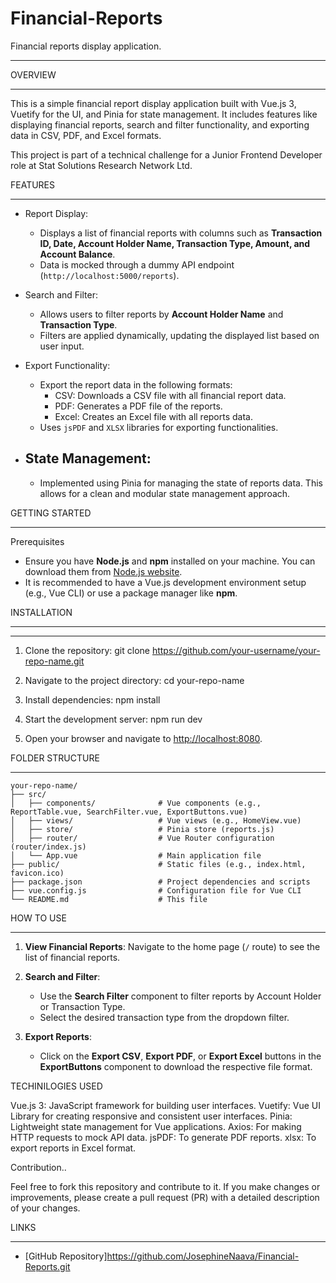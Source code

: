 # Financial-Reports
Financial reports display application.

*****************
OVERVIEW 
*****************

This is a simple financial report display application built with Vue.js 3, Vuetify for the UI, and Pinia for state management. It includes features like displaying financial reports, search and filter functionality, and exporting data in CSV, PDF, and Excel formats.

This project is part of a technical challenge for a Junior Frontend Developer role at Stat Solutions Research Network Ltd.

FEATURES
********
- Report Display:
  - Displays a list of financial reports with columns such as **Transaction ID, Date, Account Holder Name, Transaction Type, Amount, and Account Balance**.
  - Data is mocked through a dummy API endpoint (`http://localhost:5000/reports`).

- Search and Filter:
  - Allows users to filter reports by **Account Holder Name** and **Transaction Type**.
  - Filters are applied dynamically, updating the displayed list based on user input.

- Export Functionality:
  - Export the report data in the following formats:
    - CSV: Downloads a CSV file with all financial report data.
    - PDF: Generates a PDF file of the reports.
    - Excel: Creates an Excel file with all reports data.
  - Uses `jsPDF` and `XLSX` libraries for exporting functionalities.

- ## State Management:
  - Implemented using Pinia for managing the state of reports data. This allows for a clean and modular state management approach.

GETTING STARTED
****************

Prerequisites

- Ensure you have **Node.js** and **npm** installed on your machine. You can download them from [Node.js website](https://nodejs.org/).
- It is recommended to have a Vue.js development environment setup (e.g., Vue CLI) or use a package manager like **npm**.

INSTALLATION
********************
********************

1. Clone the repository:
   git clone https://github.com/your-username/your-repo-name.git
   

2. Navigate to the project directory:
   cd your-repo-name


3. Install dependencies:
   npm install


4. Start the development server:
   npm run dev
   

5. Open your browser and navigate to [http://localhost:8080](http://localhost:8080).

FOLDER STRUCTURE
*****************************************************************************

```
your-repo-name/
├── src/
│   ├── components/              # Vue components (e.g., ReportTable.vue, SearchFilter.vue, ExportButtons.vue)
│   ├── views/                   # Vue views (e.g., HomeView.vue)
│   ├── store/                   # Pinia store (reports.js)
│   ├── router/                  # Vue Router configuration (router/index.js)
│   └── App.vue                  # Main application file
├── public/                      # Static files (e.g., index.html, favicon.ico)
├── package.json                 # Project dependencies and scripts
├── vue.config.js                # Configuration file for Vue CLI
└── README.md                    # This file
```

HOW TO USE 
*********************

1. **View Financial Reports**: Navigate to the home page (`/` route) to see the list of financial reports.

2. **Search and Filter**:
   - Use the **Search Filter** component to filter reports by Account Holder or Transaction Type.
   - Select the desired transaction type from the dropdown filter.

3. **Export Reports**:
   - Click on the **Export CSV**, **Export PDF**, or **Export Excel** buttons in the **ExportButtons** component to download the respective file format.

TECHINILOGIES USED 

Vue.js 3: JavaScript framework for building user interfaces.
Vuetify: Vue UI Library for creating responsive and consistent user interfaces.
Pinia: Lightweight state management for Vue applications.
Axios: For making HTTP requests to mock API data.
jsPDF: To generate PDF reports.
xlsx: To export reports in Excel format.

Contribution..

Feel free to fork this repository and contribute to it. If you make changes or improvements, please create a pull request (PR) with a detailed description of your changes.

 LINKS
 *****

- [GitHub Repository]https://github.com/JosephineNaava/Financial-Reports.git

